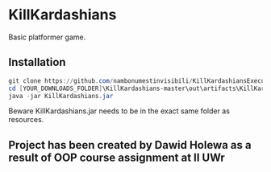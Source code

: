 # KillKardashians

Basic platformer game.

## Installation

```powershell
git clone https://github.com/nambonumestinvisibili/KillKardashiansExecutable
cd [YOUR_DOWNLOADS_FOLDER]\KillKardashians-master\out\artifacts\KillKardashians_jar
java -jar KillKardashians.jar
```
Beware KillKardashians.jar needs to be in the exact same folder as resources.

## Project has been created by Dawid Holewa as a result of OOP course assignment at II UWr
